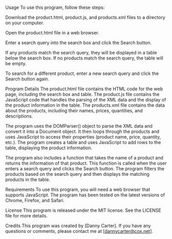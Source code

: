 Usage
To use this program, follow these steps:

Download the product.html, product.js, and products.xml files to a directory on your computer.

Open the product.html file in a web browser.

Enter a search query into the search box and click the Search button.

If any products match the search query, they will be displayed in a table below the search box. If no products match the search query, the table will be empty.

To search for a different product, enter a new search query and click the Search button again.

Program Details
The product.html file contains the HTML code for the web page, including the search box and table. The product.js file contains the JavaScript code that handles the parsing of the XML data and the display of the product information in the table. The products.xml file contains the data about the products, including their names, prices, quantities, and descriptions.

The program uses the DOMParser() object to parse the XML data and convert it into a Document object. It then loops through the products and uses JavaScript to access their properties (product name, price, quantity, etc.). The program creates a table and uses JavaScript to add rows to the table, displaying the product information.

The program also includes a function that takes the name of a product and returns the information of that product. This function is called when the user enters a search query and clicks the Search button. The program filters the products based on the search query and then displays the matching products in the table.

Requirements
To use this program, you will need a web browser that supports JavaScript. The program has been tested on the latest versions of Chrome, Firefox, and Safari.

License
This program is released under the MIT license. See the LICENSE file for more details.

Credits
This program was created by [Danny Carter]. If you have any questions or comments, please contact me at [dannycarter@cox.net].





